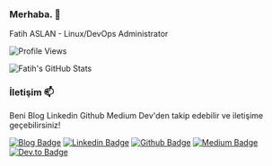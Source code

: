 ### Merhaba. 👋

Fatih ASLAN - Linux/DevOps Administrator

![Profile Views](https://komarev.com/ghpvc/?username=fatlan)

![Fatih's GitHub Stats](https://github-readme-stats.vercel.app/api?username=fatlan&show_icons=true)

### İletişim 📫

Beni Blog Linkedin Github Medium Dev'den takip edebilir ve iletişime geçebilirsiniz!

[![Blog Badge](https://img.shields.io/badge/fatihaslan-Go%20to%20blog-blue?style=for-the-badge&logo=linux)](https://www.fatlan.com)
[![Linkedin Badge](https://img.shields.io/badge/fatihaslan-follow%20on%20linkedin-blue?style=for-the-badge&logo=linkedin)](https://www.linkedin.com/in/fafatihaslan)
[![Github Badge](https://img.shields.io/badge/fatihaslan-follow%20on%20github-blue?style=for-the-badge&logo=github)](https://github.com/fatlan)
[![Medium Badge](https://img.shields.io/badge/fatihaslan-follow%20on%20medium-blue?style=for-the-badge&logo=medium)](https://medium.com/@aslanfatih)
[![Dev.to Badge](https://img.shields.io/badge/fatihaslan-follow%20on%20dev.to-blue?style=for-the-badge&logo=dev.to)](https://dev.to/aslanfatih)
